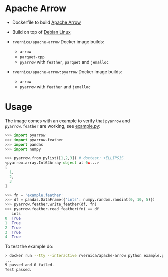Apache Arrow
============

* Dockerfile to build [Apache Arrow](https://arrow.apache.org/)
* Build on top of [Debian Linux](https://www.debian.org/)

* `rvernica/apache-arrow` Docker image builds:
  * `arrow`
  * `parquet-cpp`
  * `pyarrow` with `feather`, `parquet` and `jemalloc`
* `rvernica/apache-arrow:pyarrow` Docker image builds:
  * `arrow`
  * `pyarrow` with `feather` and `jemalloc`


Usage
=====

The image comes with an example to verify that `pyarrow` and `pyarrow.feather` are working, see [example.py](https://github.com/rvernica/docker-library/blob/master/apache-arrow/example.py):

```python
>>> import pyarrow
>>> import pyarrow.feather
>>> import pandas
>>> import numpy

>>> pyarrow.from_pylist([1,2,3]) # doctest: +ELLIPSIS
<pyarrow.array.Int64Array object at 0x...>
[
  1,
  2,
  3
]

>>> fn = 'example.feather'
>>> df = pandas.DataFrame({'ints': numpy.random.randint(0, 10, 5)})
>>> pyarrow.feather.write_feather(df, fn)
>>> pyarrow.feather.read_feather(fn) == df
   ints
0  True
1  True
2  True
3  True
4  True
```

To test the example do:

```bash
> docker run --tty --interactive rvernica/apache-arrow python example.py -v
...
9 passed and 0 failed.
Test passed.
```
